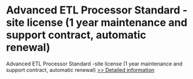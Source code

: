 # Advanced ETL Processor Standard -site license (1 year maintenance and support contract, automatic renewal)
Advanced ETL Processor Standard -site license (1 year maintenance and support contract, automatic renewal)
[>> Detailed information](https://secure.shareit.com/shareit/product.html?productid=300629244&affiliateid=200057808)